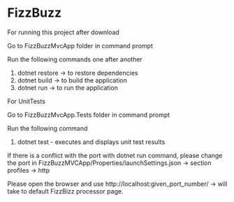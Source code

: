 # FizzBuzz
For running this project after download

Go to FizzBuzzMvcApp folder in command prompt

Run the following commands one after another 
  1. dotnet restore -> to restore dependencies 
  2. dotnet build -> to build the application
  3. dotnet run -> to run the application

For UnitTests

Go to FizzBuzzMvcApp.Tests folder in command prompt

Run the following command
  1. dotnet test - executes and displays unit test results

If there is a conflict with the port with dotnet run command, please change the port in FizzBuzzMVCApp/Properties/launchSettings.json -> section profiles -> http

Please open the browser and use http://localhost:given_port_number/ -> will take to default FizzBizz processor page.
